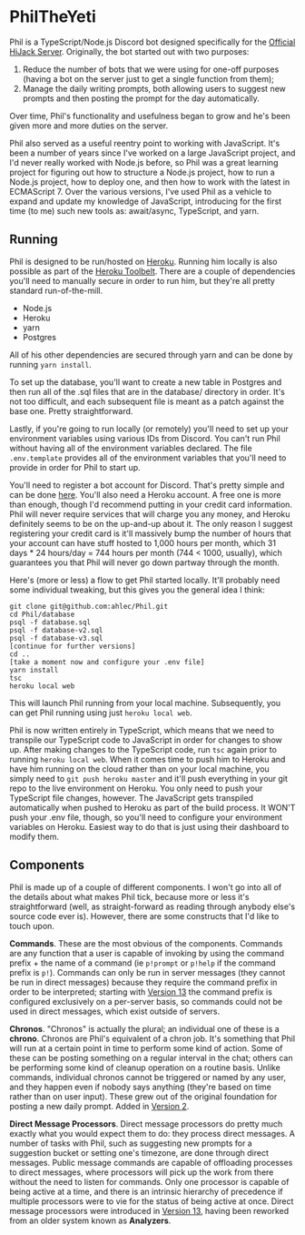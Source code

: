 # PhilTheYeti

Phil is a TypeScript/Node.js Discord bot designed specifically for the [Official HiJack Server](https://discordapp.com/invite/3RZVTAj). Originally, the bot started out with two purposes:

1. Reduce the number of bots that we were using for one-off purposes (having a bot on the server just to get a single function from them);
2. Manage the daily writing prompts, both allowing users to suggest new prompts and then posting the prompt for the day automatically.

Over time, Phil's functionality and usefulness began to grow and he's been given more and more duties on the server.

Phil also served as a useful reentry point to working with JavaScript. It's been a number of years since I've worked on a large JavaScript project, and I'd never really worked with Node.js before, so Phil was a great learning project for figuring out how to structure a Node.js project, how to run a Node.js project, how to deploy one, and then how to work with the latest in ECMAScript 7. Over the various versions, I've used Phil as a vehicle to expand and update my knowledge of JavaScript, introducing for the first time (to me) such new tools as: await/async, TypeScript, and yarn.

## Running

Phil is designed to be run/hosted on [Heroku](https://heroku.com). Running him locally is also possible as part of the [Heroku Toolbelt](https://toolbelt.heroku.com/). There are a couple of dependencies you'll need to manually secure in order to run him, but they're all pretty standard run-of-the-mill.

- Node.js
- Heroku
- yarn
- Postgres

All of his other dependencies are secured through yarn and can be done by running `yarn install`.

To set up the database, you'll want to create a new table in Postgres and then run all of the .sql files that are in the database/ directory in order. It's not too difficult, and each subsequent file is meant as a patch against the base one. Pretty straightforward.

Lastly, if you're going to run locally (or remotely) you'll need to set up your environment variables using various IDs from Discord. You can't run Phil without having all of the environment variables declared. The file `.env.template` provides all of the environment variables that you'll need to provide in order for Phil to start up.

You'll need to register a bot account for Discord. That's pretty simple and can be done [here](https://discordapp.com/developers/applications/me). You'll also need a Heroku account. A free one is more than enough, though I'd recommend putting in your credit card information. Phil will never require services that will charge you any money, and Heroku definitely seems to be on the up-and-up about it. The only reason I suggest registering your credit card is it'll massively bump the number of hours that your account can have stuff hosted to 1,000 hours per month, which 31 days \* 24 hours/day = 744 hours per month (744 < 1000, usually), which guarantees you that Phil will never go down partway through the month.

Here's (more or less) a flow to get Phil started locally. It'll probably need some individual tweaking, but this gives you the general idea I think:

```
git clone git@github.com:ahlec/Phil.git
cd Phil/database
psql -f database.sql
psql -f database-v2.sql
psql -f database-v3.sql
[continue for further versions]
cd ..
[take a moment now and configure your .env file]
yarn install
tsc
heroku local web
```

This will launch Phil running from your local machine. Subsequently, you can get Phil running using just `heroku local web`.

Phil is now written entirely in TypeScript, which means that we need to transpile our TypeScript code to JavaScript in order for changes to show up. After making changes to the TypeScript code, run `tsc` again prior to running `heroku local web`. When it comes time to push him to Heroku and have him running on the cloud rather than on your local machine, you simply need to `git push heroku master` and it'll push everything in your git repo to the live environment on Heroku. You only need to push your TypeScript file changes, however. The JavaScript gets transpiled automatically when pushed to Heroku as part of the build process. It WON'T push your .env file, though, so you'll need to configure your environment variables on Heroku. Easiest way to do that is just using their dashboard to modify them.

## Components

Phil is made up of a couple of different components. I won't go into all of the details about what makes Phil tick, because more or less it's straightforward (well, as straight-forward as reading through anybody else's source code ever is). However, there are some constructs that I'd like to touch upon.

**Commands**. These are the most obvious of the components. Commands are any function that a user is capable of invoking by using the command prefix + the name of a command (ie `p!prompt` or `p!help` if the command prefix is `p!`). Commands can only be run in server messages (they cannot be run in direct messages) because they require the command prefix in order to be interpreted; starting with [Version 13](https://github.com/ahlec/Phil/commit/525b495460b9c72c597f3a864cd09f0f8f2525e1) the command prefix is configured exclusively on a per-server basis, so commands could not be used in direct messages, which exist outside of servers.

**Chronos**. "Chronos" is actually the plural; an individual one of these is a **chrono**. Chronos are Phil's equivalent of a chron job. It's something that Phil will run at a certain point in time to perform some kind of action. Some of these can be posting something on a regular interval in the chat; others can be performing some kind of cleanup operation on a routine basis. Unlike commands, individual chronos cannot be triggered or named by any user, and they happen even if nobody says anything (they're based on time rather than on user input). These grew out of the original foundation for posting a new daily prompt. Added in [Version 2](https://github.com/ahlec/Phil/commit/e58552001312a5cda42ce99d671a2e3f5c6ebee9).

**Direct Message Processors**. Direct message processors do pretty much exactly what you would expect them to do: they process direct messages. A number of tasks with Phil, such as suggesting new prompts for a suggestion bucket or setting one's timezone, are done through direct messages. Public message commands are capable of offloading processes to direct messages, where processors will pick up the work from there without the need to listen for commands. Only one processor is capable of being active at a time, and there is an intrinsic hierarchy of precedence if multiple processors were to vie for the status of being active at once. Direct message processors were introduced in [Version 13](https://github.com/ahlec/Phil/commit/c17bc52cd4e81427b7a1a3330f3fdf4d998e9624), having been reworked from an older system known as **Analyzers**.
